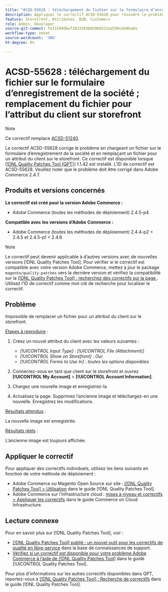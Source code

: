 ```yaml
---
title: "ACSD-55628 : téléchargement du fichier sur le formulaire d’enregistrement de la société ; remplacement du fichier pour l’attribut du client sur storefront"
description: Appliquez le correctif ACSD-55628 pour résoudre le problème d’Adobe Commerce lors du téléchargement d’un fichier sur le formulaire d’enregistrement de la société et du remplacement d’un fichier pour un attribut du client sur le storefront.
feature: Storefront, Attributes, B2B, Customers
role: Admin, Developer
source-git-commit: fe11599dbef283326db029b0312ad290cde0ba0a
workflow-type: tm+mt
source-wordcount: '386'
ht-degree: 0%

---
```


# ACSD-55628 : téléchargement du fichier sur le formulaire d’enregistrement de la société ; remplacement du fichier pour l’attribut du client sur storefront

>[!NOTE]
>
>Ce correctif remplace [ACSD-51240](/help/tools/quality-patches-tool/patches-available-in-qpt/v1-1-33/acsd-51240-uploaded-file-missing-while-registering-via-company-registration-form.md).

Le correctif ACSD-55628 corrige le problème en chargeant un fichier sur le formulaire d’enregistrement de la société et en remplaçant un fichier pour un attribut du client sur le storefront. Ce correctif est disponible lorsque [[!DNL Quality Patches Tool (QPT)]](https://experienceleague.adobe.com/en/docs/commerce-knowledge-base/kb/announcements/commerce-announcements/magento-quality-patches-released-new-tool-to-self-serve-quality-patches) 1.1.42 est installé. L’ID de correctif est ACSD-55628. Veuillez noter que le problème doit être corrigé dans Adobe Commerce 2.4.7.

## Produits et versions concernés

**Le correctif est créé pour la version Adobe Commerce :**

* Adobe Commerce (toutes les méthodes de déploiement) 2.4.5-p4

**Compatible avec les versions d’Adobe Commerce :**

* Adobe Commerce (toutes les méthodes de déploiement) 2.4.4-p2 &lt; 2.4.5 et 2.4.5-p1 &lt; 2.4.6

>[!NOTE]
>
>Le correctif peut devenir applicable à d’autres versions avec de nouvelles versions [!DNL Quality Patches Tool]. Pour vérifier si le correctif est compatible avec votre version Adobe Commerce, mettez à jour le package `magento/quality-patches` vers la dernière version et vérifiez la compatibilité sur la [[!DNL Quality Patches Tool] : recherchez des correctifs sur la page ](https://experienceleague.adobe.com/tools/commerce-quality-patches/index.html). Utilisez l’ID de correctif comme mot-clé de recherche pour localiser le correctif.

## Problème

Impossible de remplacer un fichier pour un attribut du client sur le storefront.

<u>Étapes à reproduire</u> :

1. Créez un nouvel attribut du client avec les valeurs suivantes :

   * *[!UICONTROL Input Type]* : *[!UICONTROL File (Attachment)]*
   * *[!UICONTROL Show on Storefront]* : *Oui*
   * *[!UICONTROL Forms to Use In]* : *toutes les options disponibles*

1. Connectez-vous en tant que client sur le storefront et ouvrez **[!UICONTROL My Account]** > **[!UICONTROL Account Information]**.
1. Chargez une nouvelle image et enregistrez-la.
1. Actualisez la page. Supprimez l’ancienne image et téléchargez-en une nouvelle. Enregistrez les modifications.

<u>Résultats attendus</u> :

La nouvelle image est enregistrée.

<u>Résultats réels</u> :

L’ancienne image est toujours affichée.

## Appliquer le correctif

Pour appliquer des correctifs individuels, utilisez les liens suivants en fonction de votre méthode de déploiement :

* Adobe Commerce ou Magento Open Source sur site : [[!DNL Quality Patches Tool] > Utilisation](/help/tools/quality-patches-tool/usage.md) dans le guide [!DNL Quality Patches Tool].
* Adobe Commerce sur l’infrastructure cloud : [mises à niveau et correctifs > Appliquer les correctifs](https://experienceleague.adobe.com/docs/commerce-cloud-service/user-guide/develop/upgrade/apply-patches.html) dans le guide Commerce on Cloud Infrastructure.

## Lecture connexe

Pour en savoir plus sur [!DNL Quality Patches Tool], voir :

* [[!DNL Quality Patches Tool] publié : un nouvel outil pour les correctifs de qualité en libre-service](https://experienceleague.adobe.com/en/docs/commerce-knowledge-base/kb/announcements/commerce-announcements/magento-quality-patches-released-new-tool-to-self-serve-quality-patches) dans la base de connaissances de support.
* [Vérifiez si un correctif est disponible pour votre problème Adobe Commerce à l’aide de  [!DNL Quality Patches Tool]](/help/tools/quality-patches-tool/patches-available-in-qpt/check-patch-for-magento-issue-with-magento-quality-patches.md) dans le guide [!UICONTROL Quality Patches Tool].


Pour plus d&#39;informations sur les autres correctifs disponibles dans QPT, reportez-vous à [[!DNL Quality Patches Tool] : Recherche de correctifs](https://experienceleague.adobe.com/tools/commerce-quality-patches/index.html) dans le guide [!DNL Quality Patches Tool].
